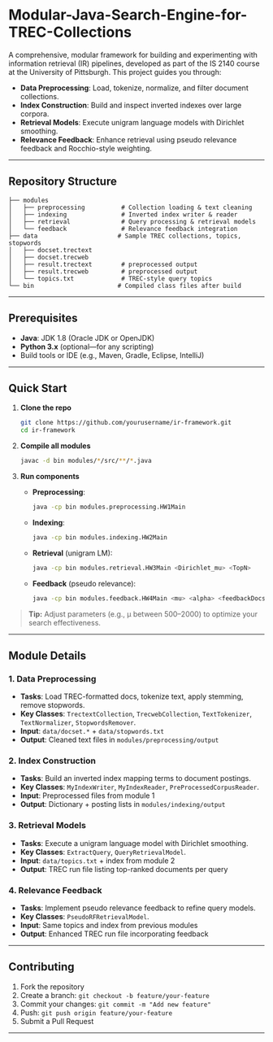 # Modular-Java-Search-Engine-for-TREC-Collections


A comprehensive, modular framework for building and experimenting with information retrieval (IR) pipelines, developed as part of the IS 2140 course at the University of Pittsburgh. This project guides you through:

* **Data Preprocessing**: Load, tokenize, normalize, and filter document collections.
* **Index Construction**: Build and inspect inverted indexes over large corpora.
* **Retrieval Models**: Execute unigram language models with Dirichlet smoothing.
* **Relevance Feedback**: Enhance retrieval using pseudo relevance feedback and Rocchio-style weighting.

---

##  Repository Structure

```text
├── modules
│   ├── preprocessing          # Collection loading & text cleaning
│   ├── indexing               # Inverted index writer & reader
│   ├── retrieval              # Query processing & retrieval models
│   └── feedback               # Relevance feedback integration
├── data                      # Sample TREC collections, topics, stopwords
│   ├── docset.trectext
│   ├── docset.trecweb
│   ├── result.trectext        # preprocessed output
│   ├── result.trecweb         # preprocessed output
│   └── topics.txt             # TREC-style query topics
└── bin                       # Compiled class files after build
```

---

##  Prerequisites

* **Java**: JDK 1.8 (Oracle JDK or OpenJDK)
* **Python 3.x** (optional—for any scripting)
* Build tools or IDE (e.g., Maven, Gradle, Eclipse, IntelliJ)

---

##  Quick Start

1. **Clone the repo**

   ```bash
   git clone https://github.com/yourusername/ir-framework.git
   cd ir-framework
   ```

2. **Compile all modules**

   ```bash
   javac -d bin modules/*/src/**/*.java
   ```

3. **Run components**

   * **Preprocessing**:

     ```bash
     java -cp bin modules.preprocessing.HW1Main
     ```
   * **Indexing**:

     ```bash
     java -cp bin modules.indexing.HW2Main
     ```
   * **Retrieval** (unigram LM):

     ```bash
     java -cp bin modules.retrieval.HW3Main <Dirichlet_mu> <TopN>
     ```
   * **Feedback** (pseudo relevance):

     ```bash
     java -cp bin modules.feedback.HW4Main <mu> <alpha> <feedbackDocs> <TopN>
     ```

> **Tip:** Adjust parameters (e.g., µ between 500–2000) to optimize your search effectiveness.

---

##  Module Details

### 1. Data Preprocessing

* **Tasks**: Load TREC-formatted docs, tokenize text, apply stemming, remove stopwords.
* **Key Classes**: `TrectextCollection`, `TrecwebCollection`, `TextTokenizer`, `TextNormalizer`, `StopwordsRemover`.
* **Input**: `data/docset.*` + `data/stopwords.txt`
* **Output**: Cleaned text files in `modules/preprocessing/output`

### 2. Index Construction

* **Tasks**: Build an inverted index mapping terms to document postings.
* **Key Classes**: `MyIndexWriter`, `MyIndexReader`, `PreProcessedCorpusReader`.
* **Input**: Preprocessed files from module 1
* **Output**: Dictionary + posting lists in `modules/indexing/output`

### 3. Retrieval Models

* **Tasks**: Execute a unigram language model with Dirichlet smoothing.
* **Key Classes**: `ExtractQuery`, `QueryRetrievalModel`.
* **Input**: `data/topics.txt` + index from module 2
* **Output**: TREC run file listing top-ranked documents per query

### 4. Relevance Feedback

* **Tasks**: Implement pseudo relevance feedback to refine query models.
* **Key Classes**: `PseudoRFRetrievalModel`.
* **Input**: Same topics and index from previous modules
* **Output**: Enhanced TREC run file incorporating feedback

---

##  Contributing

1. Fork the repository
2. Create a branch: `git checkout -b feature/your-feature`
3. Commit your changes: `git commit -m "Add new feature"`
4. Push: `git push origin feature/your-feature`
5. Submit a Pull Request

---

